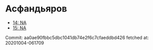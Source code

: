 # Асфандьяров
- [14: NA](14.md)
- [15: NA](15.md)

Commit: aa0ae90fbbc5dbc1041db74e2f6c7cfaeddbd426
 fetched at: 20201004-061709
